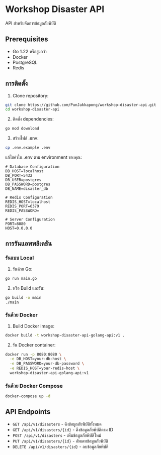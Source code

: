 # Workshop Disaster API

API สำหรับจัดการข้อมูลภัยพิบัติ

## Prerequisites

- Go 1.22 หรือสูงกว่า
- Docker
- PostgreSQL
- Redis

## การติดตั้ง

1. Clone repository:

```bash
git clone https://github.com/PunJakkapong/workshop-disaster-api.git
cd workshop-disaster-api
```

2. ติดตั้ง dependencies:

```bash
go mod download
```

3. สร้างไฟล์ .env:

```bash
cp .env.example .env
```

แก้ไขค่าใน .env ตาม environment ของคุณ:

```env
# Database Configuration
DB_HOST=localhost
DB_PORT=5432
DB_USER=postgres
DB_PASSWORD=postgres
DB_NAME=disaster_db

# Redis Configuration
REDIS_HOST=localhost
REDIS_PORT=6379
REDIS_PASSWORD=

# Server Configuration
PORT=8080
HOST=0.0.0.0
```

## การรันแอพพลิเคชัน

### รันแบบ Local

1. รันด้วย Go:

```bash
go run main.go
```

2. หรือ Build และรัน:

```bash
go build -o main
./main
```

### รันด้วย Docker

1. Build Docker image:

```bash
docker build -t workshop-disaster-api-golang-api:v1 .
```

2. รัน Docker container:

```bash
docker run -p 8080:8080 \
  -e DB_HOST=your-db-host \
  -e DB_PASSWORD=your-db-password \
  -e REDIS_HOST=your-redis-host \
  workshop-disaster-api-golang-api:v1
```

### รันด้วย Docker Compose

```bash
docker-compose up -d
```

## API Endpoints

- `GET /api/v1/disasters` - ดึงข้อมูลภัยพิบัติทั้งหมด
- `GET /api/v1/disasters/{id}` - ดึงข้อมูลภัยพิบัติตาม ID
- `POST /api/v1/disasters` - เพิ่มข้อมูลภัยพิบัติใหม่
- `PUT /api/v1/disasters/{id}` - อัพเดทข้อมูลภัยพิบัติ
- `DELETE /api/v1/disasters/{id}` - ลบข้อมูลภัยพิบัติ

